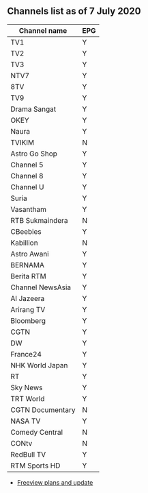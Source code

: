 ## Channels list as of 7 July 2020

|Channel name|EPG|
|-|-|
|TV1|Y|
|TV2|Y|
|TV3|Y|
|NTV7|Y|
|8TV|Y|
|TV9|Y|
|Drama Sangat|Y|
|OKEY|Y|
|Naura|Y|
|TVIKIM|N|
|Astro Go Shop |Y|
|Channel 5 |Y|
|Channel 8 |Y|
|Channel U |Y|
|Suria |Y|
|Vasantham |Y|
|RTB Sukmaindera|N|
|CBeebies|Y|
|Kabillion|N|
|Astro Awani |Y|
|BERNAMA |Y|
|Berita RTM|Y|
|Channel NewsAsia |Y|
|Al Jazeera|Y|
|Arirang TV|Y|
|Bloomberg |Y|
|CGTN|Y|
|DW|Y|
|France24|Y|
|NHK World Japan|Y|
|RT|Y|
|Sky News|Y|
|TRT World|Y|
|CGTN Documentary|N|
|NASA TV|Y|
|Comedy Central|N|
|CONtv|N|
|RedBull TV|Y|
|RTM Sports HD|Y|

* [Freeview plans and update](https://trello.com/b/Tvem1YJd/malaysia-freeview-iptv)
